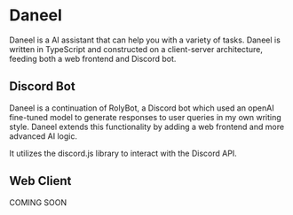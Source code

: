 # Daneel

Daneel is a AI assistant that can help you with a variety of tasks. Daneel is written in TypeScript and constructed on a client-server architecture, feeding both a web frontend and Discord bot.


## Discord Bot

Daneel is a continuation of RolyBot, a Discord bot which used an openAI fine-tuned model to generate responses to user queries in my own writing style. Daneel extends this functionality by adding a web frontend and more advanced AI logic.

It utilizes the discord.js library to interact with the Discord API.


## Web Client

COMING SOON